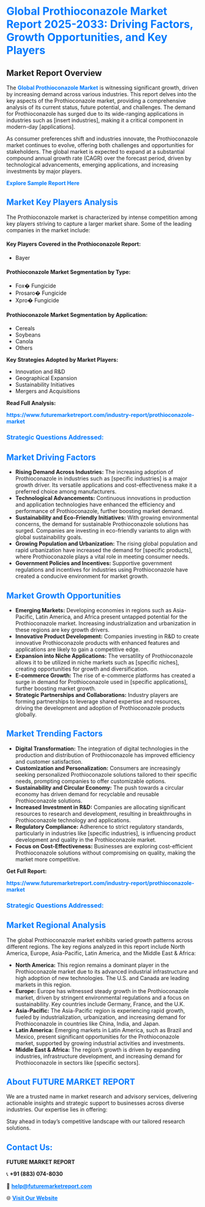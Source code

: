<h1 style="color: #007BFF;">Global Prothioconazole Market Report 2025-2033: Driving Factors, Growth Opportunities, and Key Players</h1>

<section id="overview">
<h2>Market Report Overview</h2>
<p>The <a href="https://www.futuremarketreport.com/industry-report/prothioconazole-market" style="color: #007BFF; text-decoration: none;"><strong>Global Prothioconazole Market</strong></a> is witnessing significant growth, driven by increasing demand across various industries. This report delves into the key aspects of the Prothioconazole market, providing a comprehensive analysis of its current status, future potential, and challenges. The demand for Prothioconazole has surged due to its wide-ranging applications in industries such as [insert industries], making it a critical component in modern-day [applications].</p>
<p>As consumer preferences shift and industries innovate, the Prothioconazole market continues to evolve, offering both challenges and opportunities for stakeholders. The global market is expected to expand at a substantial compound annual growth rate (CAGR) over the forecast period, driven by technological advancements, emerging applications, and increasing investments by major players.</p>
</section>

<section id="overview">
<p><a href="https://www.futuremarketreport.com/request-sample/reportId=60876" style="color: #007BFF; text-decoration: none;"><strong>Explore Sample Report Here</strong></a></p>
</section>

<section id="key-players">
<h2 style="color: #007BFF;">Market Key Players Analysis</h2>
<p>The Prothioconazole market is characterized by intense competition among key players striving to capture a larger market share. Some of the leading companies in the market include:</p>
<h4>Key Players Covered in the Prothioconazole Report:</h4>
<ul><li>Bayer</li></ul>
<h4>Prothioconazole Market Segmentation by Type:</h4>
<ul><li>Fox� Fungicide</li><li>Prosaro� Fungicide</li><li>Xpro� Fungicide</li></ul>

<h4>Prothioconazole Market Segmentation by Application:</h4>
<ul><li>Cereals</li><li>Soybeans</li><li>Canola</li><li>Others</li></ul>
<p><strong>Key Strategies Adopted by Market Players:</strong></p>
<ul>
<li>Innovation and R&D</li>
<li>Geographical Expansion</li>
<li>Sustainability Initiatives</li>
<li>Mergers and Acquisitions</li>
</ul>
</section>

<section>
<p><strong>Read Full Analysis: </strong></p><a href="https://www.futuremarketreport.com/industry-report/prothioconazole-market" style="color: #007BFF; text-decoration: none;"><strong>https://www.futuremarketreport.com/industry-report/prothioconazole-market</strong></a>
<h3 style="color: #007BFF;">Strategic Questions Addressed:</h3>
</section>

<section id="driving-factors">
<h2 style="color: #007BFF;">Market Driving Factors</h2>
<ul>
<li><strong>Rising Demand Across Industries:</strong> The increasing adoption of Prothioconazole in industries such as [specific industries] is a major growth driver. Its versatile applications and cost-effectiveness make it a preferred choice among manufacturers.</li>
<li><strong>Technological Advancements:</strong> Continuous innovations in production and application technologies have enhanced the efficiency and performance of Prothioconazole, further boosting market demand.</li>
<li><strong>Sustainability and Eco-Friendly Initiatives:</strong> With growing environmental concerns, the demand for sustainable Prothioconazole solutions has surged. Companies are investing in eco-friendly variants to align with global sustainability goals.</li>
<li><strong>Growing Population and Urbanization:</strong> The rising global population and rapid urbanization have increased the demand for [specific products], where Prothioconazole plays a vital role in meeting consumer needs.</li>
<li><strong>Government Policies and Incentives:</strong> Supportive government regulations and incentives for industries using Prothioconazole have created a conducive environment for market growth.</li>
</ul>
</section>

<section id="growth-opportunities">
<h2 style="color: #007BFF;">Market Growth Opportunities</h2>
<ul>
<li><strong>Emerging Markets:</strong> Developing economies in regions such as Asia-Pacific, Latin America, and Africa present untapped potential for the Prothioconazole market. Increasing industrialization and urbanization in these regions are key growth drivers.</li>
<li><strong>Innovative Product Development:</strong> Companies investing in R&D to create innovative Prothioconazole products with enhanced features and applications are likely to gain a competitive edge.</li>
<li><strong>Expansion into Niche Applications:</strong> The versatility of Prothioconazole allows it to be utilized in niche markets such as [specific niches], creating opportunities for growth and diversification.</li>
<li><strong>E-commerce Growth:</strong> The rise of e-commerce platforms has created a surge in demand for Prothioconazole used in [specific applications], further boosting market growth.</li>
<li><strong>Strategic Partnerships and Collaborations:</strong> Industry players are forming partnerships to leverage shared expertise and resources, driving the development and adoption of Prothioconazole products globally.</li>
</ul>
</section>

<section id="trending-factors">
<h2 style="color: #007BFF;">Market Trending Factors</h2>
<ul>
<li><strong>Digital Transformation:</strong> The integration of digital technologies in the production and distribution of Prothioconazole has improved efficiency and customer satisfaction.</li>
<li><strong>Customization and Personalization:</strong> Consumers are increasingly seeking personalized Prothioconazole solutions tailored to their specific needs, prompting companies to offer customizable options.</li>
<li><strong>Sustainability and Circular Economy:</strong> The push towards a circular economy has driven demand for recyclable and reusable Prothioconazole solutions.</li>
<li><strong>Increased Investment in R&D:</strong> Companies are allocating significant resources to research and development, resulting in breakthroughs in Prothioconazole technology and applications.</li>
<li><strong>Regulatory Compliance:</strong> Adherence to strict regulatory standards, particularly in industries like [specific industries], is influencing product development and quality in the Prothioconazole market.</li>
<li><strong>Focus on Cost-Effectiveness:</strong> Businesses are exploring cost-efficient Prothioconazole solutions without compromising on quality, making the market more competitive.</li>
</ul>
</section>

<section>
<p><strong>Get Full Report: </strong></p><a href="https://www.futuremarketreport.com/industry-report/prothioconazole-market" style="color: #007BFF; text-decoration: none;"><strong>https://www.futuremarketreport.com/industry-report/prothioconazole-market</strong></a>
<h3 style="color: #007BFF;">Strategic Questions Addressed:</h3>
</section>


<section id="regional-analysis">
<h2 style="color: #007BFF;">Market Regional Analysis</h2>
<p>The global Prothioconazole market exhibits varied growth patterns across different regions. The key regions analyzed in this report include North America, Europe, Asia-Pacific, Latin America, and the Middle East & Africa:</p>
<ul>
<li><strong>North America:</strong> This region remains a dominant player in the Prothioconazole market due to its advanced industrial infrastructure and high adoption of new technologies. The U.S. and Canada are leading markets in this region.</li>
<li><strong>Europe:</strong> Europe has witnessed steady growth in the Prothioconazole market, driven by stringent environmental regulations and a focus on sustainability. Key countries include Germany, France, and the U.K.</li>
<li><strong>Asia-Pacific:</strong> The Asia-Pacific region is experiencing rapid growth, fueled by industrialization, urbanization, and increasing demand for Prothioconazole in countries like China, India, and Japan.</li>
<li><strong>Latin America:</strong> Emerging markets in Latin America, such as Brazil and Mexico, present significant opportunities for the Prothioconazole market, supported by growing industrial activities and investments.</li>
<li><strong>Middle East & Africa:</strong> The region’s growth is driven by expanding industries, infrastructure development, and increasing demand for Prothioconazole in sectors like [specific sectors].</li>
</ul>
</section>

<footer>
<h2 style="color: #007BFF;">About FUTURE MARKET REPORT</h2>
<p>We are a trusted name in market research and advisory services, delivering actionable insights and strategic support to businesses across diverse industries. Our expertise lies in offering:</p>

<p>Stay ahead in today’s competitive landscape with our tailored research solutions.</p>

<h2 style="color: #007BFF;">Contact Us:</h2>
<p><strong>FUTURE MARKET REPORT</strong></p>
<p>📞 <strong>+91 (883) 074-8030</strong></p>
<p>📧 <strong><a href="mailto:help@futuremarketreport.com" style="color: #007BFF;">help@futuremarketreport.com</a></strong></p>
<p>🌐 <strong><a href="https://www.futuremarketreport.com/" style="color: #007BFF;">Visit Our Website</a></strong></p>
</footer>